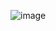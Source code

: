 ![image](https://github.com/kuncgregor/vrabecwebsite/assets/79810134/78cef954-0e16-4d42-a04c-a7e698713eab)
